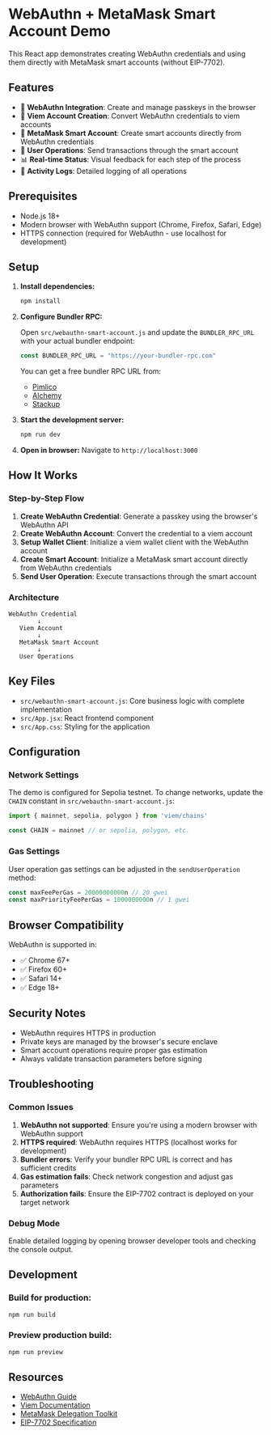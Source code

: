 # WebAuthn + MetaMask Smart Account Demo

This React app demonstrates creating WebAuthn credentials and using them directly with MetaMask smart accounts (without EIP-7702).

## Features

- 🔐 **WebAuthn Integration**: Create and manage passkeys in the browser
- 👤 **Viem Account Creation**: Convert WebAuthn credentials to viem accounts
- 🦊 **MetaMask Smart Account**: Create smart accounts directly from WebAuthn credentials
- 🚀 **User Operations**: Send transactions through the smart account
- 📊 **Real-time Status**: Visual feedback for each step of the process
- 📝 **Activity Logs**: Detailed logging of all operations

## Prerequisites

- Node.js 18+ 
- Modern browser with WebAuthn support (Chrome, Firefox, Safari, Edge)
- HTTPS connection (required for WebAuthn - use localhost for development)

## Setup

1. **Install dependencies:**
   ```bash
   npm install
   ```

2. **Configure Bundler RPC:**
   
   Open `src/webauthn-smart-account.js` and update the `BUNDLER_RPC_URL` with your actual bundler endpoint:
   ```javascript
   const BUNDLER_RPC_URL = "https://your-bundler-rpc.com"
   ```
   
   You can get a free bundler RPC URL from:
   - [Pimlico](https://pimlico.io/)
   - [Alchemy](https://www.alchemy.com/)
   - [Stackup](https://www.stackup.sh/)

3. **Start the development server:**
   ```bash
   npm run dev
   ```

4. **Open in browser:**
   Navigate to `http://localhost:3000`

## How It Works

### Step-by-Step Flow

1. **Create WebAuthn Credential**: Generate a passkey using the browser's WebAuthn API
2. **Create WebAuthn Account**: Convert the credential to a viem account
3. **Setup Wallet Client**: Initialize a viem wallet client with the WebAuthn account
4. **Create Smart Account**: Initialize a MetaMask smart account directly from WebAuthn credentials
5. **Send User Operation**: Execute transactions through the smart account

### Architecture

```
WebAuthn Credential
        ↓
   Viem Account 
        ↓
   MetaMask Smart Account
        ↓
   User Operations
```

## Key Files

- `src/webauthn-smart-account.js`: Core business logic with complete implementation
- `src/App.jsx`: React frontend component
- `src/App.css`: Styling for the application

## Configuration

### Network Settings
The demo is configured for Sepolia testnet. To change networks, update the `CHAIN` constant in `src/webauthn-smart-account.js`:

```javascript
import { mainnet, sepolia, polygon } from 'viem/chains'

const CHAIN = mainnet // or sepolia, polygon, etc.
```

### Gas Settings
User operation gas settings can be adjusted in the `sendUserOperation` method:

```javascript
const maxFeePerGas = 20000000000n // 20 gwei
const maxPriorityFeePerGas = 1000000000n // 1 gwei
```

## Browser Compatibility

WebAuthn is supported in:
- ✅ Chrome 67+
- ✅ Firefox 60+
- ✅ Safari 14+
- ✅ Edge 18+

## Security Notes

- WebAuthn requires HTTPS in production
- Private keys are managed by the browser's secure enclave
- Smart account operations require proper gas estimation
- Always validate transaction parameters before signing

## Troubleshooting

### Common Issues

1. **WebAuthn not supported**: Ensure you're using a modern browser with WebAuthn support
2. **HTTPS required**: WebAuthn requires HTTPS (localhost works for development)
3. **Bundler errors**: Verify your bundler RPC URL is correct and has sufficient credits
4. **Gas estimation fails**: Check network congestion and adjust gas parameters
5. **Authorization fails**: Ensure the EIP-7702 contract is deployed on your target network

### Debug Mode

Enable detailed logging by opening browser developer tools and checking the console output.

## Development

### Build for production:
```bash
npm run build
```

### Preview production build:
```bash
npm run preview
```

## Resources

- [WebAuthn Guide](https://webauthn.guide/)
- [Viem Documentation](https://viem.sh/)
- [MetaMask Delegation Toolkit](https://github.com/MetaMask/delegation-toolkit)
- [EIP-7702 Specification](https://eips.ethereum.org/EIPS/eip-7702)

